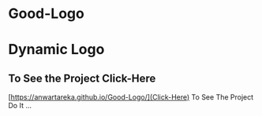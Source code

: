 # Good-Logo
# Dynamic Logo

## To See the Project Click-Here
[https://anwartareka.github.io/Good-Logo/](Click-Here) To See The Project Do It ...
